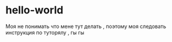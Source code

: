 # hello-world
Моя не понимать что мене тут делать , поэтому моя следовать инструкция по туторялу , гы гы 
